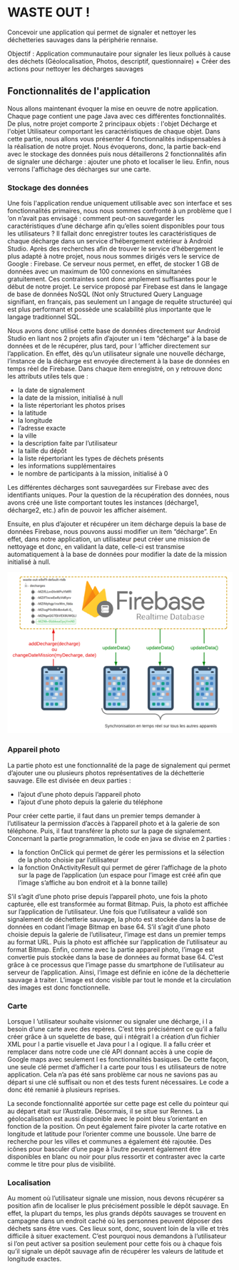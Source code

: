 # WASTE OUT !

Concevoir une application qui permet de signaler et nettoyer les déchetteries sauvages dans la périphérie rennaise.

Objectif : Application communautaire pour signaler les lieux pollués à cause des déchets (Géolocalisation, Photos, descriptif, questionnaire) + Créer des actions pour nettoyer les décharges sauvages

## Fonctionnalités de l'application

Nous allons maintenant évoquer la mise en oeuvre de notre application. Chaque page contient une page Java avec ces différentes fonctionnalités. De plus, notre projet comporte 2 principaux objets : l'objet Décharge et l'objet Utilisateur comportant les caractéristiques de chaque objet. Dans cette partie, nous allons vous présenter 4 fonctionnalités indispensables à la réalisation de notre projet. Nous évoquerons, donc, la partie back-end avec le stockage des données puis nous détaillerons 2 fonctionnalités afin de signaler une décharge : ajouter une photo et localiser le lieu. Enfin, nous verrons l'affichage des décharges sur une carte.

### Stockage des données

Une fois l'application rendue uniquement utilisable avec son interface et ses fonctionnalités primaires, nous nous sommes confronté à un problème que l ’on n’avait pas envisagé : comment peut-on sauvegarder les caractéristiques d’une décharge afin qu’elles soient disponibles pour tous les utilisateurs ? Il fallait donc enregistrer toutes les caractéristiques de chaque décharge dans un service d’hébergement extérieur à Android Studio. Après des recherches afin de trouver le service d’hébergement le plus adapté à notre projet, nous nous sommes dirigés vers le service de Google : Firebase. Ce serveur nous permet, en effet, de stocker 1 GB de données avec un maximum de 100 connexions en simultanées gratuitement. Ces contraintes sont donc amplement suffisantes pour le début de notre projet. Le service proposé par Firebase est dans le langage de base de données NoSQL (Not only Structured Query Language signifiant, en français, pas seulement un l angage de requête structurée) qui est plus performant et possède une scalabilité plus importante que le langage traditionnel SQL. 

Nous avons donc utilisé cette base de données directement sur Android Studio en liant nos 2 projets afin d’ajouter un i tem “décharge” à la base de données et de le récupérer, plus tard, pour l ’afficher directement sur l’application. En effet, dès qu’un utilisateur signale une nouvelle décharge, l’instance de la décharge est envoyée directement à la base de données en temps réel de Firebase. Dans chaque item enregistré, on y retrouve donc les attributs utiles tels que :
- la date de signalement
- la date de la mission, initialisé à null
- la liste répertoriant les photos prises
- la latitude
- la longitude
- l’adresse exacte
- la ville
- la description faite par l’utilisateur
- la taille du dépôt
- la liste répertoriant les types de déchets présents
- les informations supplémentaires
- le nombre de participants à la mission, initialisé à 0

Les différentes décharges sont sauvegardées sur Firebase avec des identifiants uniques. Pour la question de la récupération des données, nous avons créé une liste comportant toutes les instances (décharge1, décharge2, etc.) afin de pouvoir les afficher aisément.

Ensuite, en plus d’ajouter et récupérer un item décharge depuis la base de données Firebase, nous pouvons aussi modifier un item “décharge”. En effet, dans notre application, un utilisateur peut créer une mission de nettoyage et donc, en validant la date, celle-ci est transmise automatiquement à la base de données pour modifier la date de la mission initialisé à null.

![](./assets/schema_firebase.png)

### Appareil photo

La partie photo est une fonctionnalité de la page de signalement qui permet d’ajouter une ou plusieurs photos représentatives de la déchetterie sauvage. Elle est divisée en deux parties :
- l’ajout d’une photo depuis l’appareil photo
- l’ajout d’une photo depuis la galerie du téléphone

Pour créer cette partie, il faut dans un premier temps demander à l’utilisateur la permission d’accès à l’appareil photo et à la galerie de son téléphone. Puis, il faut transférer la photo sur la page de signalement. Concernant la partie programmation, le code en java se divise en 2 parties :
- la fonction OnClick qui permet de gérer les permissions et la sélection de la photo choisie par l’utilisateur
- la fonction OnActivityResult qui permet de gérer l’affichage de la photo sur la page de l’application (un espace pour l’image est créé afin que l’image s’affiche au bon endroit et à la bonne taille)

S’il s’agit d’une photo prise depuis l’appareil photo, une fois la photo capturée, elle est transformée au format Bitmap. Puis, la photo est affichée sur l’application de l’utilisateur. Une fois que l’utilisateur a validé son signalement de déchetterie sauvage, la photo est stockée dans la base de données en codant l’image Bitmap en base 64.
S’il s’agit d’une photo choisie depuis la galerie de l’utilisateur, l’image est dans un premier temps au format URL. Puis la photo est affichée sur l’application de l’utilisateur au format Bitmap. Enfin, comme avec la partie appareil photo, l’image est convertie puis stockée dans la base de données au format base 64.
C’est grâce à ce processus que l’image passe du smartphone de l’utilisateur au serveur de l’application. Ainsi, l’image est définie en icône de la déchetterie sauvage à traiter. L’image est donc visible par tout le monde et la circulation des images est donc fonctionnelle.

### Carte

Lorsque l ’utilisateur souhaite visionner ou signaler une décharge, i l a besoin d’une carte avec des repères. C’est très précisément ce qu’il a fallu créer grâce à un squelette de base, qui i ntégrait l a création d’un fichier XML pour l a partie visuelle et Java pour l a l ogique. Il a fallu créer et remplacer dans notre code une clé API donnant accès à une copie de Google maps avec seulement l es fonctionnalités basiques. De cette façon, une seule clé permet d’afficher l a carte pour tous l es utilisateurs de notre application. Cela n’a pas été sans problème car nous ne savions pas au départ si une clé suffisait ou non et des tests furent nécessaires. Le code a donc été remanié à plusieurs reprises.

La seconde fonctionnalité apportée sur cette page est celle du pointeur qui au départ était sur l’Australie. Désormais, il se situe sur Rennes. La géolocalisation est aussi disponible avec le point bleu s’orientant en fonction de la position. On peut également faire pivoter la carte rotative en longitude et latitude pour l’orienter comme une boussole. Une barre de recherche pour les villes et communes a également été rajoutée. Des icônes pour basculer d’une page à l’autre peuvent également être disponibles en blanc ou noir pour plus ressortir et contraster avec la carte comme le titre pour plus de visibilité.

### Localisation

Au moment où l’utilisateur signale une mission, nous devons récupérer sa position afin de localiser le plus précisément possible le dépôt sauvage. En effet, la plupart du temps, les plus grands dépôts sauvages se trouvent en campagne dans un endroit caché où les personnes peuvent déposer des déchets sans être vues. Ces lieux sont, donc, souvent loin de la ville et très difficile à situer exactement. C’est pourquoi nous demandons à l’utilisateur si l’on peut activer sa position seulement pour cette fois ou à chaque fois qu’il signale un dépôt sauvage afin de récupérer les valeurs de latitude et longitude exactes.
